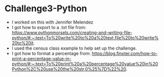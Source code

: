 # Challenge3-Python

* I worked on this with Jennifer Melendez
* I got how to export to a .txt file from: https://www.pythonmorsels.com/creating-and-writing-file-python/#:~:text=To%20write%20to%20a%20text,file%20to%20write%20to%20it.
* I used the census class example to help set up the challenge.
* I got how to format a percentage from: https://blog.finxter.com/how-to-print-a-percentage-value-in-python/#:~:text=To%20print%20a%20percentage%20value%20in%20Python%2C%20use%20the%20str,0%25%7D%22%20.

